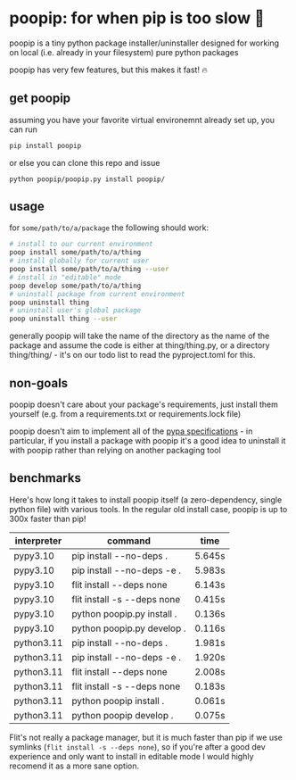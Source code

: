 # poopip: for when pip is too slow 💩

poopip is a tiny python package installer/uninstaller
designed for working on local (i.e. already in your filesystem) pure python packages

poopip has very few features, but this makes it fast! 🔥


## get poopip

assuming you have your favorite virtual environemnt already set up, you can run

```bash
pip install poopip
```

or else you can clone this repo and issue

```
python poopip/poopip.py install poopip/
```

## usage

for `some/path/to/a/package` the following should work:

```bash
# install to our current environment
poop install some/path/to/a/thing
# install globally for current user
poop install some/path/to/a/thing --user
# install in "editable" mode
poop develop some/path/to/a/thing
# uninstall package from current environment
poop uninstall thing
# uninstall user's global package
poop uninstall thing --user
```

generally poopip will take the name of the directory as the name of the package and
assume the code is either at thing/thing.py, or a directory thing/thing/ - it's on
our todo list to read the pyproject.toml for this.

## non-goals

poopip doesn't care about your package's requirements, just install them yourself (e.g. from a requirements.txt or requirements.lock file)

poopip doesn't aim to implement all of the [pypa specifications](https://packaging.python.org/en/latest/specifications/) - in particular, if you install a package with poopip it's a good idea to uninstall it with
poopip rather than relying on another packaging tool


## benchmarks

Here's how long it takes to install poopip itself (a zero-dependency, single python file) with various tools.
In the regular old install case, poopip is up to 300x faster than pip!

| interpreter | command | time |
| ----------- | ------- | ---- |
| pypy3.10    | pip install --no-deps . | 5.645s |
| pypy3.10    | pip install --no-deps -e . | 5.983s |
| pypy3.10    | flit install --deps none | 6.143s |
| pypy3.10    | flit install -s --deps none | 0.415s |
| pypy3.10    | python poopip.py install . | 0.136s |
| pypy3.10    | python poopip.py develop . | 0.116s |
| python3.11 | pip install --no-deps . | 1.981s |
| python3.11 | pip install --no-deps -e . | 1.920s |
| python3.11 | flit install --deps none  | 2.008s |
| python3.11 | flit install -s --deps none | 0.183s |
| python3.11 | python poopip install . | 0.061s |
| python3.11 | python poopip develop . | 0.075s |

Flit's not really a package manager, but it is much faster than pip if we use symlinks (`flit install -s --deps none`), so if you're after a good dev experience and only want to install in editable mode I would highly recomend it as a more sane option.
